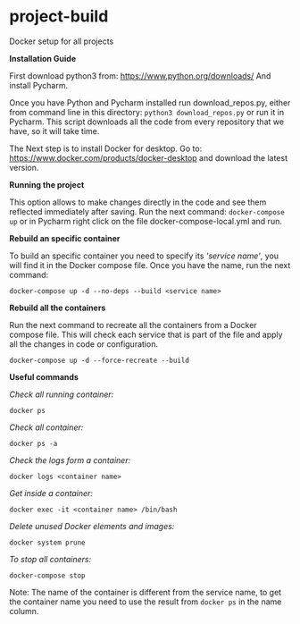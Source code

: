 # project-build
Docker setup for all projects

**Installation Guide**

First download python3 from: https://www.python.org/downloads/ And install Pycharm.

Once you have Python and Pycharm installed run download_repos.py, either from command line in this directory:
`python3 download_repos.py`
or run it in Pycharm. This script downloads all the code from every repository that we have, so it will take time.

The Next step is to install Docker for desktop. Go to: https://www.docker.com/products/docker-desktop
and download the latest version.


**Running the project**

This option allows to make changes directly in the code and see them reflected immediately after saving.
Run the next command:
`docker-compose up`
or in Pycharm right click on the file docker-compose-local.yml and run.


**Rebuild an specific container**

To build an specific container you need to specify its _'service name'_, you will find it in the Docker compose file.
Once you have the name, run the next command:

`docker-compose up -d --no-deps --build <service name>`


**Rebuild all the containers**

Run the next command to recreate all the containers from a Docker compose file.
This will check each service that is part of the file and apply all the changes in code or configuration.

`docker-compose up -d --force-recreate --build`


**Useful commands**

_Check all running container:_

`docker ps`

_Check all container:_

`docker ps -a`

_Check the logs form a container:_

`docker logs <container name>`

_Get inside a container:_

`docker exec -it <container name> /bin/bash`

_Delete unused Docker elements and images:_

`docker system prune`

_To stop all containers:_

`docker-compose stop`

Note:
The name of the container is different from the service name, to get the container name you need to use the result
from `docker ps` in the name column.